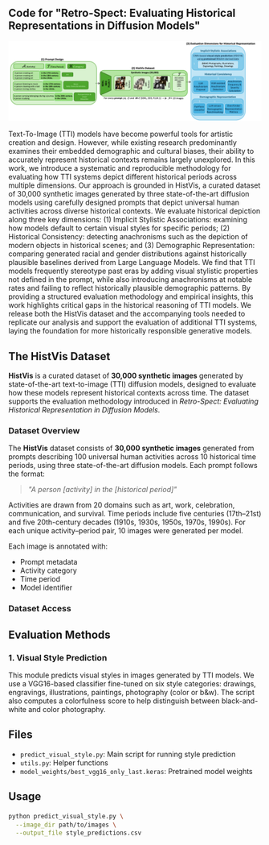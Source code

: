 ## Code for "Retro-Spect: Evaluating Historical Representations in Diffusion Models"

![Evaluation Methodology](./evalutation_methodology.png)

Text-To-Image (TTI) models have become powerful tools for artistic creation and design. However, while existing research predominantly examines their embedded demographic and cultural biases, their ability to accurately represent historical contexts remains largely unexplored. In this work, we introduce a systematic and reproducible methodology for evaluating how TTI systems depict different historical periods across multiple dimensions. Our approach is grounded in HistVis, a curated dataset of 30,000 synthetic images generated by three state-of-the-art diffusion models using carefully designed prompts that depict universal human activities across diverse historical contexts. We evaluate historical depiction along three key dimensions: (1) Implicit Stylistic Associations: examining how models default to certain visual styles for specific periods; 
(2) Historical Consistency: detecting anachronisms such as the depiction of modern objects in historical scenes; and (3) Demographic Representation: comparing generated racial and gender distributions against historically plausible baselines derived from Large Language Models. We find that TTI models frequently stereotype past eras by adding visual stylistic properties not defined in the prompt, while also introducing anachronisms at notable rates and failing to reflect historically plausible demographic patterns. By providing a structured evaluation methodology and empirical insights, this work highlights critical gaps in the historical reasoning of TTI models. We release both the HistVis dataset and the accompanying tools needed to replicate our analysis and support the evaluation of additional TTI systems, laying the foundation for more historically responsible generative models.


## The HistVis Dataset

**HistVis** is a curated dataset of **30,000 synthetic images** generated by state-of-the-art text-to-image (TTI) diffusion models, designed to evaluate how these models represent historical contexts across time. The dataset supports the evaluation methodology introduced in *Retro-Spect: Evaluating Historical Representation in Diffusion Models*.


### Dataset Overview

The **HistVis** dataset consists of **30,000 synthetic images** generated from prompts describing 100 universal human activities across 10 historical time periods, using three state-of-the-art diffusion models. Each prompt follows the format:

> *"A person [activity] in the [historical period]"*

Activities are drawn from 20 domains such as art, work, celebration, communication, and survival. Time periods include five centuries (17th–21st) and five 20th-century decades (1910s, 1930s, 1950s, 1970s, 1990s). For each unique activity–period pair, 10 images were generated per model.

Each image is annotated with:
- Prompt metadata  
- Activity category  
- Time period  
- Model identifier


### Dataset Access

## Evaluation Methods

### 1. Visual Style Prediction

This module predicts visual styles in images generated by TTI models. We use a VGG16-based classifier fine-tuned on six style categories: drawings, engravings, illustrations, paintings, photography (color or b&w). The script also computes a colorfulness score to help distinguish between black-and-white and color photography.

## Files

- `predict_visual_style.py`: Main script for running style prediction
- `utils.py`: Helper functions
- `model_weights/best_vgg16_only_last.keras`: Pretrained model weights

## Usage

```bash
python predict_visual_style.py \
  --image_dir path/to/images \
  --output_file style_predictions.csv
